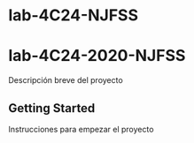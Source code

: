 # lab-4C24-NJFSS

# lab-4C24-2020-NJFSS 

Descripción breve del proyecto

## Getting Started

Instrucciones para empezar el proyecto
